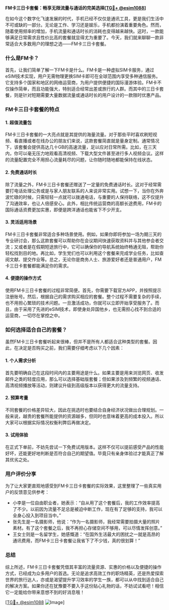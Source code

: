 **FM卡三日卡套餐：畅享无限流量与通话的完美选择[[TG💪+ @esim1088](https://t.me/s/esim1088)]**

在如今这个数字化飞速发展的时代，手机已经不仅仅是通讯工具，更是我们生活中不可或缺的一部分。无论是工作、学习还是娱乐，手机都扮演着重要角色。然而，随着使用频率的增加，手机流量和通话时长的消耗也变得越来越快。这时，一款能够满足日常需求且性价比高的套餐就显得尤为重要了。今天，我们就来聊聊一款非常适合大多数用户的理想之选——FM卡三日卡套餐。

### 什么是FM卡？

首先，让我们简单了解一下FM卡是什么。FM卡是一种虚拟SIM卡服务，通过eSIM技术实现，用户无需物理更换SIM卡即可在全球范围内享受多种通信服务。它支持多个国家和地区的网络运营商，为用户提供便捷的国际漫游体验。FM卡不仅操作简单，而且功能强大，特别适合经常出差或旅行的人群。而其中的三日卡套餐，则是针对短期需要大量数据流量或通话时长的用户设计的一款限时优惠产品。

### FM卡三日卡套餐的特点

#### 1. **超值流量包**
   FM卡三日卡套餐的一大亮点就是其提供的海量流量。对于那些平时喜欢刷短视频、看直播或者在线办公的朋友们来说，这款套餐简直就是量身定制。通常情况下，该套餐会提供高达几十GB的高速流量，足以应对日常所需。比如，在三天内，你可以毫无压力地观看高清视频、下载大型文件甚至进行多人视频会议。这样的流量配置完全不用担心流量耗尽的问题，让你随时随地都能保持在线状态。

#### 2. **免费通话时长**
   除了流量之外，FM卡三日卡套餐还赠送了一定量的免费通话时长。这对于经常需要打电话处理公务或是与家人朋友联系的人来说非常实用。试想一下，当你在外奔波忙碌的时候，只需轻轻一点就可以拨通电话，与重要的人保持联络，这不仅提升了沟通效率，也让人倍感安心。此外，相比传统运营商的高额长途费用，FM卡的国际通话资费更加实惠，即便是跨洋通话也能省下不少开支。

#### 3. **灵活适用场景**
   FM卡三日卡套餐非常适合多种场景使用。例如，如果你即将参加一场为期三天的专业研讨会，那么这款套餐可以帮助你在会议期间快速获取资料并与其他参会者交流；又或者是在假期短途旅行中，它可以确保你的导航系统始终畅通无阻，帮助你轻松找到目的地。再比如，学生党们也可以利用这个套餐来完成学业任务，比如查阅文献、提交作业等。总之，无论你是商务人士、旅游爱好者还是普通用户，FM卡三日卡套餐都能满足你的需求。

#### 4. **便捷的操作方式**
   使用FM卡三日卡套餐的过程非常简便。首先，你需要下载官方APP，并按照提示注册账号。然后，根据自己的需求购买相应的套餐。整个过程不需要复杂的手续，也不用担心繁琐的技术问题。一旦激活成功，你就可以立即开始享受服务了。而且，由于采用了先进的eSIM技术，即使身处异国他乡，也无需担心找不到合适的运营商，一切尽在掌控之中。

### 如何选择适合自己的套餐？

虽然FM卡三日卡套餐听起来很棒，但并不是所有人都适合这种类型的套餐。因此，在决定是否购买之前，我们需要仔细考虑以下几个因素：

#### 1. **个人需求分析**
   首先要明确自己在这段时间内的主要用途是什么。如果主要是用来浏览网页、收发邮件之类的轻度应用，那么可以选择基础版套餐；但如果涉及到频繁的视频通话、高清视频播放等活动，则建议升级到高级版本以获得更大的流量支持。

#### 2. **预算考量**
   不同套餐的价格差异较大，因此在挑选时也要结合自身经济状况做出合理规划。一般来说，越贵的套餐所能提供的资源越多，但同时也意味着更高的成本投入。所以大家可以根据实际情况权衡利弊后再做决定。

#### 3. **试用体验**
   在正式下单前，不妨先尝试一下免费试用版本。这样不仅可以提前感受产品的性能好坏，还能更好地判断是否符合自己的期望值。毕竟只有亲身体验过才能真正了解其优劣之处。

### 用户评价分享

为了让大家更直观地感受到FM卡三日卡套餐的实际效果，这里整理了一些真实用户的反馈意见供参考：

- 小李是一位自由职业者，她表示：“自从用了这个套餐后，我的工作效率提高了不少。以前因为流量不足总是被迫中断工作，现在有了足够的支持，我可以全身心投入到项目当中。”
- 张先生是一名摄影师，他说：“作为一名摄影师，我经常需要拍摄大量的照片素材。有了这个套餐之后，我不再担心存储空间不够用，可以尽情发挥创意。”
- 王女士则是一名留学生，她感慨道：“在国外生活最大的困扰之一就是高昂的通讯费用，而FM卡三日卡套餐让我省下了不少钱，真的很划算！”

### 总结

综上所述，FM卡三日卡套餐凭借其丰富的流量资源、实惠的价格以及便捷的操作方式，已经成为众多用户的首选。无论是追求高效工作的职场精英，还是热爱探索世界的旅行达人，亦或是渴望提升学习效率的学生一族，都可以从中找到适合自己的解决方案。如果你还在犹豫要不要入手这份贴心礼物的话，不妨试试看吧！相信它一定能给你带来意想不到的好消息哦！

[[TG💪+ @esim1088](https://t.me/s/esim1088) ![Image](https://i.postimg.cc/4NQfJmqS/Snipaste-2025-05-13-00-14-12.png)]